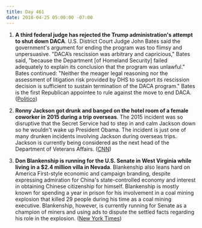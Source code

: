 ```yaml
---
title: Day 461
date: 2018-04-25 05:00:00 -07:00
---
```


1. **A third federal judge has rejected the Trump administration's attempt to shut down DACA**. U.S. District Court Judge John Bates said the government's argument for ending the program was too flimsy and unpersuasive. "DACA’s rescission was arbitrary and capricious," Bates said, "because the Department \[of Homeland Security\] failed adequately to explain its conclusion that the program was unlawful." Bates continued: "Neither the meager legal reasoning nor the assessment of litigation risk provided by DHS to support its rescission decision is sufficient to sustain termination of the DACA program." Bates is the first Republican appointee to rule against the move to end DACA. ([Politico](https://www.politico.com/story/2018/04/24/third-judge-rules-against-trump-daca-550092))

2. **Ronny Jackson got drunk and banged on the hotel room of a female coworker in 2015 during a trip overseas**. The 2015 incident was so disruptive that the Secret Service had to step in and calm Jackson down so he wouldn't wake up President Obama. The incident is just one of many drunken incidents involving Jackson during overseas trips. Jackson is currently being considered as the next head of the Department of Veterans Affairs. ([CNN](https://www.cnn.com/2018/04/24/politics/ronny-jackson-door-allegations/index.html))

3. **Don Blankenship is running for the U.S. Senate in West Virginia while living in a $2.4 million villa in Nevada**. Blankenship also leans hard on America First-style economic and campaign branding, despite expressing admiration for China's state-controlled economy and interest in obtaining Chinese citizenship for himself. Blankenship is mostly known for spending a year in prison for his involvement in a coal mining explosion that killed 29 people during his time as a coal mining executive. Blankenship, however, is currently running for Senate as a champion of miners and using ads to dispute the settled facts regarding his role in the explosion. ([New York Times](https://www.nytimes.com/2018/04/25/us/politics/don-blankenship-china-west-virginia.html))